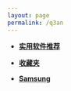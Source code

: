 ```yaml
---
layout: page
permalink: /q3an
---
```


* **[实用软件推荐](/software)** 

* **[收藏夹](/links)** 

* **[Samsung](/samsung)** 
